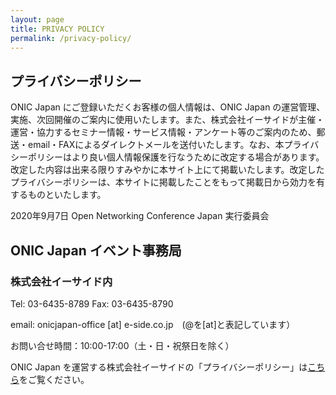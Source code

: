 ```yaml
---
layout: page
title: PRIVACY POLICY
permalink: /privacy-policy/
---
```

## プライバシーポリシー

ONIC Japan にご登録いただくお客様の個人情報は、ONIC Japan の運営管理、実施、次回開催のご案内に使用いたします。また、株式会社イーサイドが主催・運営・協力するセミナー情報・サービス情報・アンケート等のご案内のため、郵送・email・FAXによるダイレクトメールを送付いたします。なお、本プライバシーポリシーはより良い個人情報保護を行なうために改定する場合があります。改定した内容は出来る限りすみやかに本サイト上にて掲載いたします。改定したプライバシーポリシーは、本サイトに掲載したことをもって掲載日から効力を有するものといたします。

2020年9月7日
Open Networking Conference Japan 実行委員会

## ONIC Japan イベント事務局
### 株式会社イーサイド内

Tel: 03-6435-8789 Fax: 03-6435-8790

email: onicjapan-office [at] e-side.co.jp　(@を[at]と表記しています）

お問い合せ時間：10:00-17:00（土・日・祝祭日を除く）

ONIC Japan を運営する株式会社イーサイドの「プライバシーポリシー」は[こちら](https://www.e-side.co.jp/policy.php "プライバシーポリシー")をご覧ください。